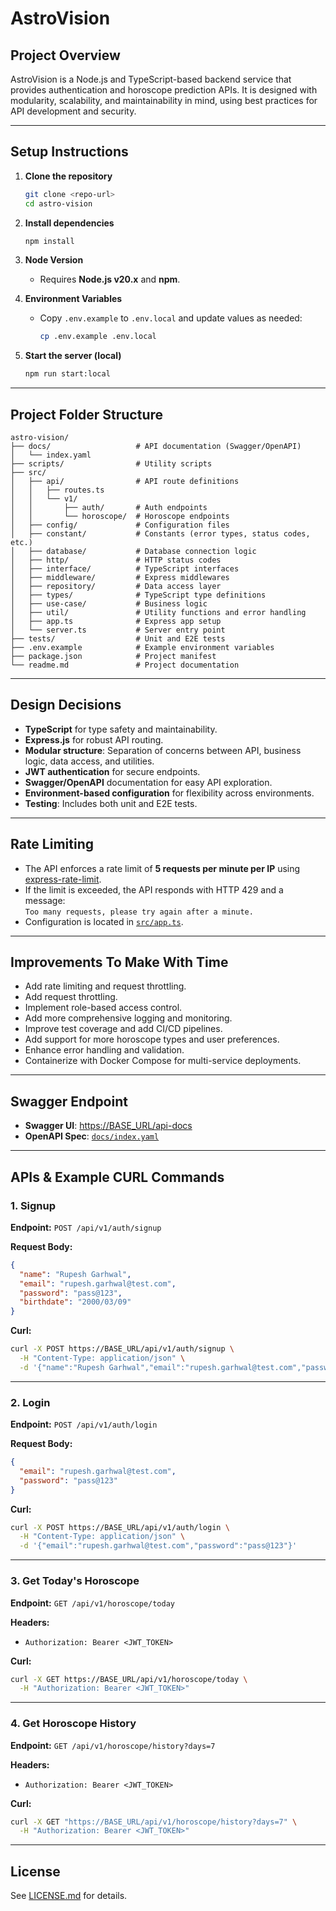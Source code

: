 # AstroVision

## Project Overview

AstroVision is a Node.js and TypeScript-based backend service that provides authentication and horoscope prediction APIs. It is designed with modularity, scalability, and maintainability in mind, using best practices for API development and security.

---

## Setup Instructions

1. **Clone the repository**
   ```bash
   git clone <repo-url>
   cd astro-vision
   ```

2. **Install dependencies**
   ```bash
   npm install
   ```

3. **Node Version**
   - Requires **Node.js v20.x** and **npm**.

4. **Environment Variables**
   - Copy `.env.example` to `.env.local` and update values as needed:
     ```bash
     cp .env.example .env.local
     ```

5. **Start the server (local)**
   ```bash
   npm run start:local
   ```

---

## Project Folder Structure

```
astro-vision/
├── docs/                   # API documentation (Swagger/OpenAPI)
│   └── index.yaml
├── scripts/                # Utility scripts
├── src/
│   ├── api/                # API route definitions
│   │   ├── routes.ts
│   │   └── v1/
│   │       ├── auth/       # Auth endpoints
│   │       └── horoscope/  # Horoscope endpoints
│   ├── config/             # Configuration files
│   ├── constant/           # Constants (error types, status codes, etc.)
│   ├── database/           # Database connection logic
│   ├── http/               # HTTP status codes
│   ├── interface/          # TypeScript interfaces
│   ├── middleware/         # Express middlewares
│   ├── repository/         # Data access layer
│   ├── types/              # TypeScript type definitions
│   ├── use-case/           # Business logic
│   ├── util/               # Utility functions and error handling
│   ├── app.ts              # Express app setup
│   └── server.ts           # Server entry point
├── tests/                  # Unit and E2E tests
├── .env.example            # Example environment variables
├── package.json            # Project manifest
└── readme.md               # Project documentation
```

---

## Design Decisions

- **TypeScript** for type safety and maintainability.
- **Express.js** for robust API routing.
- **Modular structure**: Separation of concerns between API, business logic, data access, and utilities.
- **JWT authentication** for secure endpoints.
- **Swagger/OpenAPI** documentation for easy API exploration.
- **Environment-based configuration** for flexibility across environments.
- **Testing**: Includes both unit and E2E tests.

---

## Rate Limiting

- The API enforces a rate limit of **5 requests per minute per IP** using [express-rate-limit](https://www.npmjs.com/package/express-rate-limit).
- If the limit is exceeded, the API responds with HTTP 429 and a message:  
  `Too many requests, please try again after a minute.`
- Configuration is located in [`src/app.ts`](src/app.ts).

---

## Improvements To Make With Time

- Add rate limiting and request throttling.
- Add request throttling.
- Implement role-based access control.
- Add more comprehensive logging and monitoring.
- Improve test coverage and add CI/CD pipelines.
- Add support for more horoscope types and user preferences.
- Enhance error handling and validation.
- Containerize with Docker Compose for multi-service deployments.

---

## Swagger Endpoint

- **Swagger UI**: [https://BASE_URL/api-docs](https://BASE_URL/api-docs)
- **OpenAPI Spec**: [`docs/index.yaml`](docs/index.yaml)

---

## APIs & Example CURL Commands

### 1. Signup

**Endpoint:** `POST /api/v1/auth/signup`

**Request Body:**
```json
{
  "name": "Rupesh Garhwal",
  "email": "rupesh.garhwal@test.com",
  "password": "pass@123",
  "birthdate": "2000/03/09"
}
```

**Curl:**
```bash
curl -X POST https://BASE_URL/api/v1/auth/signup \
  -H "Content-Type: application/json" \
  -d '{"name":"Rupesh Garhwal","email":"rupesh.garhwal@test.com","password":"pass@123","birthdate":"2000/03/09"}'
```

---

### 2. Login

**Endpoint:** `POST /api/v1/auth/login`

**Request Body:**
```json
{
  "email": "rupesh.garhwal@test.com",
  "password": "pass@123"
}
```

**Curl:**
```bash
curl -X POST https://BASE_URL/api/v1/auth/login \
  -H "Content-Type: application/json" \
  -d '{"email":"rupesh.garhwal@test.com","password":"pass@123"}'
```

---

### 3. Get Today's Horoscope

**Endpoint:** `GET /api/v1/horoscope/today`

**Headers:**
- `Authorization: Bearer <JWT_TOKEN>`

**Curl:**
```bash
curl -X GET https://BASE_URL/api/v1/horoscope/today \
  -H "Authorization: Bearer <JWT_TOKEN>"
```

---

### 4. Get Horoscope History

**Endpoint:** `GET /api/v1/horoscope/history?days=7`

**Headers:**
- `Authorization: Bearer <JWT_TOKEN>`

**Curl:**
```bash
curl -X GET "https://BASE_URL/api/v1/horoscope/history?days=7" \
  -H "Authorization: Bearer <JWT_TOKEN>"
```

---

## License

See [LICENSE.md](LICENSE.md) for details.
